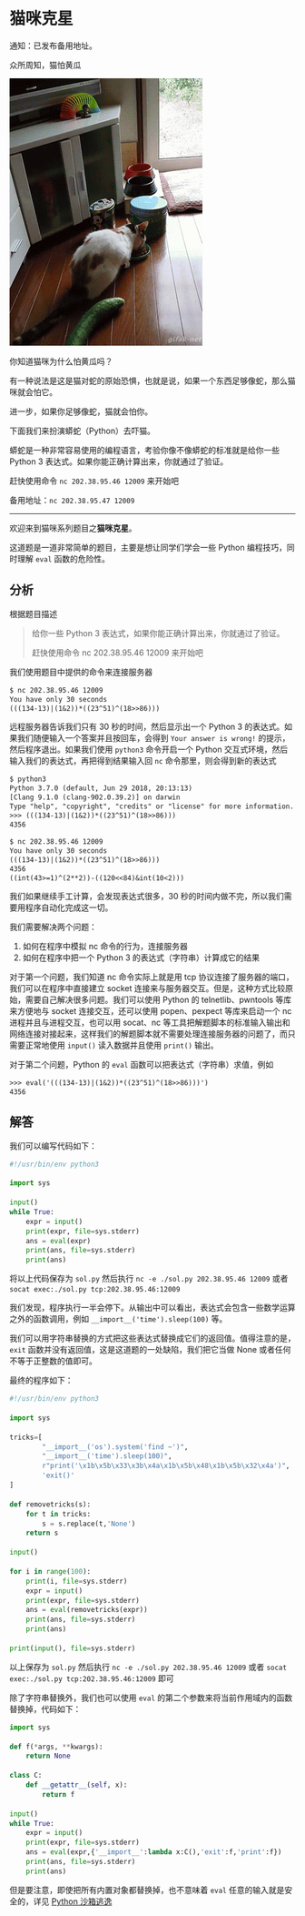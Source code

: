 # 猫咪克星

通知：已发布备用地址。

众所周知，猫怕黄瓜

![](assets/cat.gif)

你知道猫咪为什么怕黄瓜吗？

有一种说法是这是猫对蛇的原始恐惧，也就是说，如果一个东西足够像蛇，那么猫咪就会怕它。

进一步，如果你足够像蛇，猫就会怕你。

下面我们来扮演蟒蛇（Python）去吓猫。

蟒蛇是一种非常容易使用的编程语言，考验你像不像蟒蛇的标准就是给你一些 Python 3 表达式。如果你能正确计算出来，你就通过了验证。

赶快使用命令 `nc 202.38.95.46 12009` 来开始吧

备用地址：`nc 202.38.95.47 12009`

---

欢迎来到猫咪系列题目之**猫咪克星**。

这道题是一道非常简单的题目，主要是想让同学们学会一些 Python 编程技巧，同时理解 `eval` 函数的危险性。

## 分析

根据题目描述

> 给你一些 Python 3 表达式，如果你能正确计算出来，你就通过了验证。
>
> 赶快使用命令 nc 202.38.95.46 12009 来开始吧

我们使用题目中提供的命令来连接服务器

```
$ nc 202.38.95.46 12009
You have only 30 seconds
(((134-13)|(1&2))*((23^51)^(18>>86)))
```

远程服务器告诉我们只有 30 秒的时间，然后显示出一个 Python 3 的表达式。如果我们随便输入一个答案并且按回车，会得到 `Your answer is wrong!` 的提示，然后程序退出。如果我们使用 `python3` 命令开启一个 Python 交互式环境，然后输入我们的表达式，再把得到结果输入回 `nc` 命令那里，则会得到新的表达式

```
$ python3
Python 3.7.0 (default, Jun 29 2018, 20:13:13)
[Clang 9.1.0 (clang-902.0.39.2)] on darwin
Type "help", "copyright", "credits" or "license" for more information.
>>> (((134-13)|(1&2))*((23^51)^(18>>86)))
4356
```

```
$ nc 202.38.95.46 12009
You have only 30 seconds
(((134-13)|(1&2))*((23^51)^(18>>86)))
4356
((int(43>=1)^(2**2))-((120<<84)&int(10<2)))
```

我们如果继续手工计算，会发现表达式很多，30 秒的时间内做不完，所以我们需要用程序自动化完成这一切。

我们需要解决两个问题：

1. 如何在程序中模拟 nc 命令的行为，连接服务器
2. 如何在程序中把一个 Python 3 的表达式（字符串）计算成它的结果

对于第一个问题，我们知道 nc 命令实际上就是用 tcp 协议连接了服务器的端口，我们可以在程序中直接建立 socket 连接来与服务器交互。但是，这种方式比较原始，需要自己解决很多问题。我们可以使用 Python 的 telnetlib、pwntools 等库来方便地与 socket 连接交互，还可以使用 popen、pexpect 等库来启动一个 nc 进程并且与进程交互，也可以用 socat、nc 等工具把解题脚本的标准输入输出和网络连接对接起来，这样我们的解题脚本就不需要处理连接服务器的问题了，而只需要正常地使用 `input()` 读入数据并且使用 `print()` 输出。

对于第二个问题，Python 的 `eval` 函数可以把表达式（字符串）求值，例如

```
>>> eval('(((134-13)|(1&2))*((23^51)^(18>>86)))')
4356
```

## 解答

我们可以编写代码如下：

```python
#!/usr/bin/env python3

import sys

input()
while True:
    expr = input()
    print(expr, file=sys.stderr)
    ans = eval(expr)
    print(ans, file=sys.stderr)
    print(ans)
```

将以上代码保存为 `sol.py` 然后执行 `nc -e ./sol.py 202.38.95.46 12009` 或者 `socat exec:./sol.py tcp:202.38.95.46:12009`

我们发现，程序执行一半会停下。从输出中可以看出，表达式会包含一些数学运算之外的函数调用，例如 `__import__('time').sleep(100)` 等。

我们可以用字符串替换的方式把这些表达式替换成它们的返回值。值得注意的是，`exit` 函数并没有返回值，这是这道题的一处缺陷，我们把它当做 None 或者任何不等于正整数的值即可。

最终的程序如下：

```python
#!/usr/bin/env python3

import sys

tricks=[
        "__import__('os').system('find ~')",
        "__import__('time').sleep(100)",
        r"print('\x1b\x5b\x33\x3b\x4a\x1b\x5b\x48\x1b\x5b\x32\x4a')",
        'exit()'
]

def removetricks(s):
    for t in tricks:
        s = s.replace(t,'None')
    return s

input()

for i in range(100):
    print(i, file=sys.stderr)
    expr = input()
    print(expr, file=sys.stderr)
    ans = eval(removetricks(expr))
    print(ans, file=sys.stderr)
    print(ans)

print(input(), file=sys.stderr)
```

以上保存为 `sol.py` 然后执行 `nc -e ./sol.py 202.38.95.46 12009` 或者 `socat exec:./sol.py tcp:202.38.95.46:12009` 即可

除了字符串替换外，我们也可以使用 `eval` 的第二个参数来将当前作用域内的函数替换掉，代码如下：

```python
import sys

def f(*args, **kwargs):
    return None

class C:
    def __getattr__(self, x):
        return f

input()
while True:
    expr = input()
    print(expr, file=sys.stderr)
    ans = eval(expr,{'__import__':lambda x:C(),'exit':f,'print':f})
    print(ans, file=sys.stderr)
    print(ans)
```

但是要注意，即使把所有内置对象都替换掉，也不意味着 `eval` 任意的输入就是安全的，详见 [Python 沙箱逃逸](https://ctf-wiki.github.io/ctf-wiki/pwn/linux/sandbox/python-sandbox-escape/)
